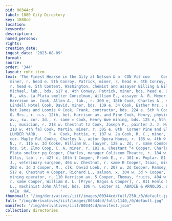 ```yaml
---
pid: 00344cd
label: 1880 City Directory
key: 1880cd
location: 
keywords: 
description: 
named_persons: 
rights: 
creation_date: 
ingest_date: '2023-08-09'
format: 
source: 
order: '344'
layout: cmhc_item
text: 'The Finest Hearse in the Gity at Nelson & o  CON Vit coo     Conroy, Dennis,
  miner, r. head e. 5th Conroy, Patrick, miner, r. head e. 4th Conroy, Thomas, miner,
  r. head e. 5th Content. Washington, chemist and assayer Billing & Eilers Conway,
  Michael, lab., bds. $17 e. 4th Conway, Patrick, miner, bds, head e. 9th Conway,
  R., wks. La Plata smelter Conzelman, William E., assayer A. R. Meyer & Co., r. foot!
  Harrison av. Cook, Allen A., lab., r. 300 e, 18th Cook, Charles A., smelter, bas.
  Lindell Hotel Cook, David, miner, bds. 139 e. 34 Cook, Esther Mrs., r. 8.8. 4th,
  bet James and Loomis © Cook, Frank, contractor, bds. 224 e. 5th % Cook, Harriet
  G. Mrs., r. n.s. 12th, bet. Harrison av. and Pine Cook, Henry, physician, Harrison
  av., sw. cor. 3d., r. same « Cook, Henry Wwe mining, bds. 125 e, 5th Cook, Jesse
  L., musician, r. 218 w. Chestnut tz Cook, Joseph P., painter J. J. Holland, bds.
  210 w. 4th fa] Cook, Martin, miner, r. 305 e. 8th  Corner Pine and Elm Streets,  HICAGO
  LUMBER YARD,     T 4  Cook, Mattie, r, 107 w. 2a Cook, R. C., miner, r. 5th, nw.
  cor. Maple Fal Cooke, Charles A., actor Opera House, r. 185 w. 4th © Cooke, Ed.
  N., r. 116 w. 3d Cooke, William W., lawyer, 128 w. 2d, r. same Coombs, F. M. miner,
  bds. St. Elmo Coop, C. A, miner, r, 181 e, Chestant “4 Cooper, Charles, wks. La
  Plata smelter pg Cooper, Charles, manager Coliseum Theatre, r. 184 w. Chestu Cooper,
  Ellis, lab., r. 427 ¢, 10th 1 Cooper, Frank E., r. 301 n. Poplar. E1 Ceoper, G.
  J., veterinary surgeon, 404 w. Chestnut, r. same B Cooper, Isaac, mine owner, bds.
  202 e. 3d 3 Cooper, M., clk. David Loeb, r. 207 w. 2d Cooper, Ramsey, miner, r.
  517 e. Chestnut 4 Cooper, Richard L., saloon, x. 304 w. 3d > Cooper, Samuel P.,
  mining operator, r. 110 Harrison av. 5 Cooper, Thomas, fruits, 404 w. Chestnut,
  r. same Cooper, William A. L. [Pryor, Hagus & Cooper], r. 811 Hemlo Cooper, William
  L., machinist John Alfred, bds. 106 n. Leiter ai  ABADIE & ARNOLDS, srsssfcnioccns.
  oAEe  HAL             '
thumbnail: "/img/derivatives/iiif/images/00344cd/full/250,/0/default.jpg"
full: "/img/derivatives/iiif/images/00344cd/full/1140,/0/default.jpg"
manifest: "/img/derivatives/iiif/00344cd/manifest.json"
collection: directories
---
```

